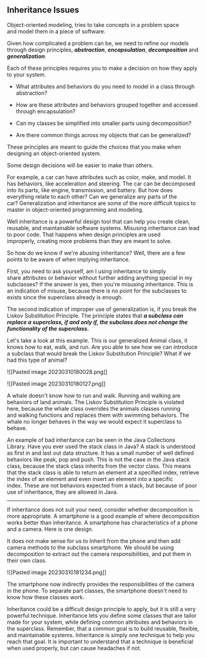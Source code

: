 ## Inheritance Issues

Object-oriented modeling, tries to take concepts in a problem space and model them in a piece of software. 

Given how complicated a problem can be, we need to refine our models through design principles, ***abstraction***, ***encapsulation***, ***decomposition*** and ***generalization***.

Each of these principles requires you to make a decision on how they apply to your system. 

+ What attributes and behaviors do you need to model in a class through abstraction? 

+ How are these attributes and behaviors grouped together and accessed through encapsulation? 

+ Can my classes be simplified into smaller parts using decomposition? 

+ Are there common things across my objects that can be generalized? 

These principles are meant to guide the choices that you make when designing an object-oriented system. 

Some design decisions will be easier to make than others. 

For example, a car can have attributes such as color, make, and model. It has behaviors, like acceleration and steering. The car can be decomposed into its parts, like engine, transmission, and battery. But how does everything relate to each other? Can we generalize any parts of the car? Generalization and inheritance are some of the more difficult topics to master in object-oriented programming and modeling. 

Well inheritance is a powerful design tool that can help you create clean, reusable, and maintainable software systems. Misusing inheritance can lead to poor code. That happens when design principles are used improperly, creating more problems than they are meant to solve. 

So how do we know if we're abusing inheritance? Well, there are a few points to be aware of when implying inheritance. 

First, you need to ask yourself, am I using inheritance to simply share attributes or behavior without further adding anything special in my subclasses? If the answer is yes, then you're misusing inheritance. This is an indication of misuse, because there is no point for the subclasses to exists since the superclass already is enough. 

The second indication of improper use of generalization is, if you break the Liskov Substitution Principle. The principle states that ***a subclass can replace a superclass, if and only if, the subclass does not change the functionality of the superclass.*** 

Let's take a look at this example. This is our generalized Animal class, it knows how to eat, walk, and run. Are you able to see how we can introduce a subclass that would break the Liskov Substitution Principle? What if we had this type of animal? 

![[Pasted image 20230310180028.png]]

![[Pasted image 20230310180127.png]]

A whale doesn't know how to run and walk. Running and walking are behaviors of land animals. The Liskov Substitution Principle is violated here, because the whale class overrides the animals classes running and walking functions and replaces them with swimming behaviors. The whale no longer behaves in the way we would expect it superclass to behave. 

An example of bad inheritance can be seen in the Java Collections Library. Have you ever used the stack class in Java? A stack is understood as first in and last out data structure. It has a small number of well defined behaviors like peak, pop and push. This is not the case in the Java stack class, because the stack class inherits from the vector class. This means that the stack class is able to return an element at a specified index, retrieve the index of an element and even insert an element into a specific index. These are not behaviors expected from a stack, but because of poor use of inheritance, they are allowed in Java. 

***

If inheritance does not suit your need, consider whether decomposition is more appropriate. A smartphone is a good example of where decomposition works better than inheritance. A smartphone has characteristics of a phone and a camera. Here is one design. 

It does not make sense for us to Inherit from the phone and then add camera methods to the subclass smartphone. We should be using decomposition to extract out the camera responsibilities, and put them in their own class. 

![[Pasted image 20230310181234.png]]

The smartphone now indirectly provides the responsibilities of the camera in the phone. To separate part classes, the smartphone doesn't need to know how these classes work. 

Inheritance could be a difficult design principle to apply, but it is still a very powerful technique. Inheritance lets you define some classes that are tailor made for your system, while defining common attributes and behaviors in the superclass. Remember, that a common goal is to build reusable, flexible, and maintainable systems. Inheritance is simply one technique to help you reach that goal. It is important to understand that a technique is beneficial when used properly, but can cause headaches if not. 
